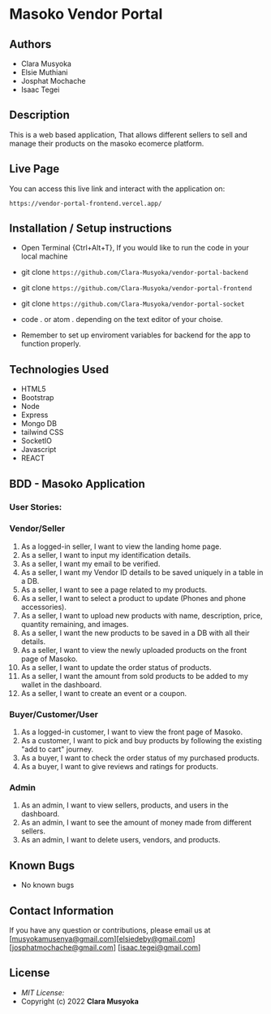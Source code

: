 # Masoko  Vendor Portal

## Authors

- Clara Musyoka
- Elsie Muthiani
- Josphat Mochache
- Isaac Tegei

## Description
This is a web based application, That allows different sellers to sell and manage their products on the masoko ecomerce platform. 

## Live Page
You can access this live link and interact with the application on:

`https://vendor-portal-frontend.vercel.app/`

## Installation / Setup instructions

- Open Terminal {Ctrl+Alt+T}, If you would like to run the code in your local machine

- git clone `https://github.com/Clara-Musyoka/vendor-portal-backend`
- git clone `https://github.com/Clara-Musyoka/vendor-portal-frontend`
- git clone `https://github.com/Clara-Musyoka/vendor-portal-socket`

- code . or atom . depending on the text editor of your choise.

- Remember to set up enviroment variables for backend for the app to function properly.

## Technologies Used

- HTML5
- Bootstrap
- Node
- Express
- Mongo DB
- tailwind CSS
- SocketIO
- Javascript
- REACT
   

## BDD - Masoko Application
### User Stories:
### Vendor/Seller
1. As a logged-in seller, I want to view the landing home page.
2. As a seller, I want to input my identification details.
3. As a seller, I want my email to be verified.
4. As a seller, I want my Vendor ID details to be saved uniquely in a table in a DB.
5. As a seller, I want to see a page related to my products.
6. As a seller, I want to select a product to update (Phones and phone accessories).
7. As a seller, I want to upload new products with name, description, price, quantity remaining, and images.
8. As a seller, I want the new products to be saved in a DB with all their details.
9. As a seller, I want to view the newly uploaded products on the front page of Masoko.
8. As a seller, I want to update the order status of products.
9. As a seller, I want the amount from sold products to be added to my wallet in the dashboard.
7. As a seller, I want to create an event or a coupon.
### Buyer/Customer/User
1. As a logged-in customer, I want to view the front page of Masoko.
2. As a customer, I want to pick and buy products by following the existing "add to cart" journey.
3. As a buyer, I want to check the order status of my purchased products.
4. As a buyer, I want to give reviews and ratings for products.
### Admin
1. As an admin, I want to view sellers, products, and users in the dashboard.
2. As an admin, I want to see the amount of money made from different sellers.
3. As an admin, I want to delete users, vendors, and products.

## Known Bugs

- No known bugs

## Contact Information

If you have any question or contributions, please email us at [musyokamusenya@gmail.com][elsiedeby@gmail.com] [josphatmochache@gmail.com] [isaac.tegei@gmail.com]

## License

- _MIT License:_
- Copyright (c) 2022 **Clara Musyoka**